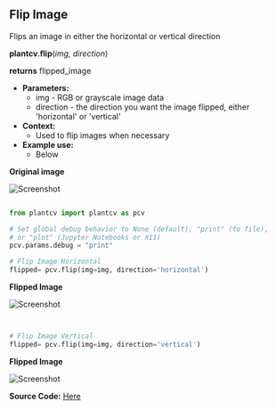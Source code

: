 ## Flip Image

Flips an image in either the horizontal or vertical direction

**plantcv.flip**(*img, direction*)

**returns** flipped_image

- **Parameters:**
    - img - RGB or grayscale image data
    - direction - the direction you want the image flipped, either 'horizontal' or 'vertical'
- **Context:**
    - Used to flip images when necessary
- **Example use:**
    - Below

**Original image**

![Screenshot](img/documentation_images/flip/original_image.jpg)

```python

from plantcv import plantcv as pcv

# Set global debug behavior to None (default), "print" (to file), 
# or "plot" (Jupyter Notebooks or X11)
pcv.params.debug = "print"

# Flip Image Horizontal
flipped= pcv.flip(img=img, direction='horizontal')

```

**Flipped Image**

![Screenshot](img/documentation_images/flip/flipped.jpg)

```python


# Flip Image Vertical
flipped= pcv.flip(img=img, direction='vertical')

```

**Flipped Image**

![Screenshot](img/documentation_images/flip/flipped1.jpg)

**Source Code:** [Here](https://github.com/danforthcenter/plantcv/blob/main/plantcv/plantcv/flip.py)
